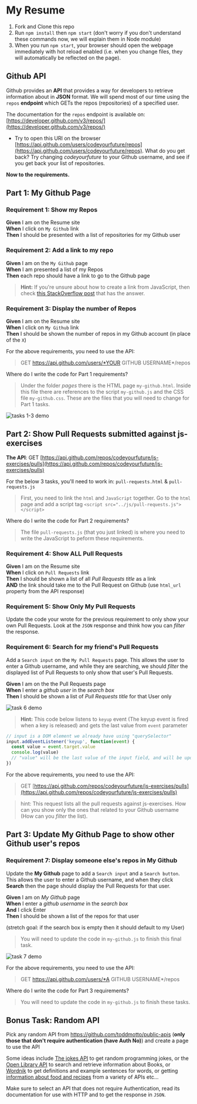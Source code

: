 # My Resume

1. Fork and Clone this repo
2. Run `npm install` then `npm start` (don't worry if you don't understand these commands now, we will explain them in Node module)
3. When you run `npm start`, your browser should open the webpage immediately with hot reload enabled (i.e. when you change files, they will automatically be reflected on the page).

## Github API

Github provides an **API** that provides a way for developers to retrieve information about in **JSON** format. We will spend most of our time using the `repos` **endpoint** which GETs the repos (repositories) of a specified user.

The documentation for the `repos` endpoint is available on: [https://developer.github.com/v3/repos/](https://developer.github.com/v3/repos/)

- Try to open this URI on the browser [https://api.github.com/users/codeyourfuture/repos](https://api.github.com/users/codeyourfuture/repos). What do you get back? Try changing *codeyourfuture* to your Github username, and see if you get back your list of repositories.

**Now to the requirements.**

## Part 1: My Github Page

### Requirement 1: Show my Repos
**Given** I am on the Resume site  
**When** I click on `My Github` link  
**Then** I should be presented with a list of repositories for my Github user

### Requirement 2: Add a link to my repo
**Given** I am on the `My Github` page  
**When** I am presented a list of my Repos  
**Then** each repo should have a link to go to the Github page

> **Hint:** If you're unsure about how to create a link from JavaScript, then check [this StackOverflow post](https://stackoverflow.com/questions/37472635/javascript-dom-add-href-and-a-link) that has the answer.


### Requirement 3: Display the number of Repos
**Given** I am on the Resume site  
**When** I click on `My Github` link  
**Then** I should be shown the number of repos in my Github account (in place of the `X`)

For the above requirements, you need to use the API:

> GET https://api.github.com/users/*YOUR GITHUB USERNAME*/repos

Where do I write the code for Part 1 requirements?

> Under the folder *pages* there is the HTML page `my-github.html`. Inside this file there are references to the script `my-github.js` and the CSS file `my-github.css`. These are the files that you will need to change for Part 1 tasks.

![tasks 1-3 demo](./homework_assets/tasks1-3demo.png)

## Part 2: Show Pull Requests submitted against js-exercises
**The API**: 
GET [https://api.github.com/repos/codeyourfuture/js-exercises/pulls](https://api.github.com/repos/codeyourfuture/js-exercises/pulls)

For the below 3 tasks, you'll need to work in: `pull-requests.html` & `pull-requests.js`

> First, you need to link the `html` and `JavaScript` together. Go to the `html` page and add a script tag `<script src="../js/pull-requests.js"></script>`

Where do I write the code for Part 2 requirements?

> The file `pull-requests.js` (that you just linked) is where you need to write the JavaScript to peform these requirements.

### Requirement 4: Show ALL Pull Requests
**Given** I am on the Resume site  
**When** I click on `Pull Requests` link  
**Then** I should be shown a list of all *Pull Requests title* as a link  
**AND** the link should take me to the Pull Request on Github (use `html_url` property from the API response)

### Requirement 5: Show Only My Pull Requests

Update the code your wrote for the previous requirement to only show your own Pull Requests. Look at the `JSON` response and think how you can _filter_ the response.

### Requirement 6: Search for my friend's Pull Requests

Add a `Search input` on the `My Pull Requests` page. This allows the user to enter a Github username, and while they are searching, we should _filter_ the displayed list of Pull Requests to only show that user's Pull Requests.

**Given** I am on the the Pull Requests page  
**When** I enter a *github user* in the *search box*  
**Then** I should be shown a list of *Pull Requests title* for that User only  

![task 6 demo](./homework_assets/task6demo.png)

> **Hint:** This code below listens to `keyup` event (The keyup event is fired when a key is released) and gets the last value from `event` parameter
```javascript
// input is a DOM element we already have using "querySelector"
input.addEventListener('keyup', function(event) {
  const value = event.target.value
  console.log(value)
  // "value" will be the last value of the input field, and will be updated everytime the user types a new letter
})

```
For the above requirements, you need to use the API:

> GET [https://api.github.com/repos/codeyourfuture/js-exercises/pulls](https://api.github.com/repos/codeyourfuture/js-exercises/pulls)

> hint: This request lists all the pull requests against js-exercises. How can you show only the ones that related to your Github username (How can you _filter_ the list).

## Part 3: Update My Github Page to show other Github user's repos

### Requirement 7: Display someone else's repos in My Github

Update the **My Github** page to add a `Search input` and a `Search button`. This allows the user to enter a Github username, and when they click **Search** then the page should display the Pull Requests for that user.

**Given** I am on *My Github* page  
**When** I enter a *github username* in the *search box*  
**And** I click Enter  
**Then** I should be shown a list of the repos for that user  

(stretch goal: if the search box is empty then it should default to my User)

> You will need to update the code in `my-github.js` to finish this final task.

![task 7 demo](./homework_assets/task7demo.png)

For the above requirements, you need to use the API:

> GET https://api.github.com/users/*A GITHUB USERNAME*/repos

Where do I write the code for Part 3 requirements?

> You will need to update the code in `my-github.js` to finish these tasks.

## Bonus Task: Random API
Pick any random API from https://github.com/toddmotto/public-apis (**only those that don't require authentication (have Auth No)**) and create a page to use the API

Some ideas include [The  jokes API](https://github.com/15Dkatz/official_joke_api) to get random programming jokes, or the [Open Library API](https://openlibrary.org/developers/api) to search and retrieve information about Books, or [Wordnik](http://developer.wordnik.com/docs.html) to get definitions and example sentences for words, or getting [information about food and recipes](https://github.com/toddmotto/public-apis#food--drink) from a variety of APIs etc...

Make sure  to select an API that does not require Authentication, read its documentation for use with HTTP and to get the response in `JSON`.
